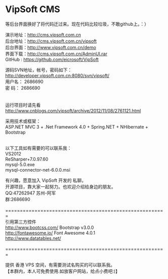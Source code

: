 VipSoft CMS
=======
等后台界面换好了将代码迁过来。现在代码比较垃圾，不敢github上。：）

演示地址：http://cms.vipsoft.com.cn <br/>
后台地址：http://cms.vipsoft.com.cn/vipsoft  <br/>
后台界面：http://www.vipsoft.com.cn/demo  <br/>
界面下载：http://cms.vipsoft.com.cn/AdminUI.rar  <br/>
GitHub  : https://github.com/eicrosoft/VipSoft  <br/>

源码SVN地址，帐号，密码如下： <br/>
http://developer.vipsoft.com.cn:8080/svn/vipsoft/ <br/>
用户名： 2686690 <br/>
密  码： 2686690 <br/>
 <br/>
  <br/>
运行项目时请先看 <br/>
http://www.cnblogs.com/vipsoft/archive/2012/11/08/2761121.html <br/>


采用技术或框架： <br/>
ASP.NET MVC 3 + .Net Framework 4.0 + Spring.NET + NHibernate + Bootstrap <br/>

 <br/>
以下工具如有需要的可以联系我： <br/>
VS2012  <br/>
ReSharper+7.0.97.60 <br/>
mysql-5.0.exe <br/>
mysql-connector-net-6.0.0.msi <br/>
 

有兴趣，愿意加入 VipSoft 开发的 私聊。 <br/>
开源项目，靠大家一起努力。也欢迎介绍给身边的朋友。 <br/>
QQ:47262947  苏州-阿军   <br/>
群:2686690 <br/>
 <br/>
======================================================= <br/>
引用第三方控件 <br/>
http://www.bootcss.com/						Bootstrap v3.0.0 <br/>
http://fontawesome.io/						Font Awesome 4.0.1 <br/>
http://www.datatables.net/   <br/>
 <br/>
======================================================= <br/>

提供 香港 VPS 空间，有需要测试名购买的可以联系我。<br/>
【本群内，本人可免费使用.如放客户网站，给点小费吧:)】 <br/>


